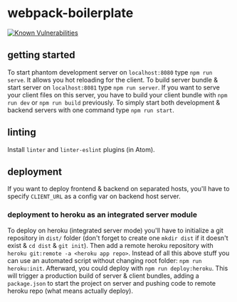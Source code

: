 # webpack-boilerplate

[![Known Vulnerabilities](https://snyk.io/test/github/tatomyr/webpack-boilerplate/badge.svg)](https://snyk.io/test/github/tatomyr/webpack-boilerplate)

## getting started

To start phantom development server on `localhost:8080` type `npm run serve`. It allows you hot reloading for the client.
To build server bundle & start server on `localhost:8081` type `npm run server`.
If you want to serve your client files on this server, you have to build your client bundle with `npm run dev` or `npm run build` previously.
To simply start both development & backend servers with one command type `npm run start`.

## linting

Install `linter` and `linter-eslint` plugins (in Atom).

## deployment

If you want to deploy frontend & backend on separated hosts, you'll have to specify `CLIENT_URL` as a config var on backend host server.

### deployment to heroku as an integrated server module

To deploy on heroku (integrated server mode) you'll have to initialize a git repository in `dist/` folder (don't forget to create one `mkdir dist` if it doesn't exist & `cd dist` & `git init`). Then add a remote heroku repository with `heroku git:remote -a <heroku app repo>`.
Instead of all this above stuff you can use an automated script without changing root folder: `npm run heroku:init`.
Afterward, you could deploy with `npm run deploy:heroku`. This will trigger a production build of server & client bundles, adding a `package.json` to start the project on server and pushing code to remote heroku repo (what means actually deploy).

